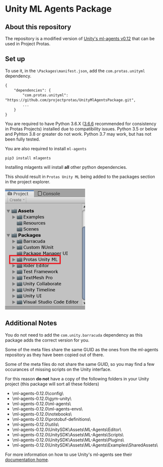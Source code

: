 # Unity ML Agents Package #

## About this repository ##

The repository is a modified version of [Unity's ml-agents v0.12](https://github.com/Unity-Technologies/ml-agents/releases/tag/0.12.0) that can be used in Project Protas.

## Set up ##

To use it, in the `\Packages\manifest.json`, add the `com.protas.unityml` dependency.

    {
        "dependencies": {
            "com.protas.unityml": "https://github.com/projectprotas/UnityMlAgentsPackage.git",
            ...
        }
    }

You are required to have Python 3.6.X ([3.6.6](https://www.python.org/downloads/release/python-366/) recommended for consistency in Protas Projects) installed due to compatibility issues. Python 3.5 or below and Pyhton 3.8 or greater do not work. Python 3.7 may work, but has not been fully tested.

You are also required to install `ml-agents`

    pip3 install mlagents

Installing mlagents will install **all** other python dependencies.

This should result in `Protas Unity ML` being added to the packages section in the project explorer.

<img src="ProtasMlPackage.png" data-canonical-src="ProtasMlPackage.png" width="263" height="398" />

## Additional Notes ##

You do not need to add the `com.unity.barracuda` dependency as this package adds the correct version for you.

Some of the meta files share the same GUID as the ones from the ml-agents repository as they have been copied out of there.

Some of the meta files do not share the same GUID, so you may find a few occurances of missing scripts on the Unity interface.

For this reason **do not** have a copy of the following folders in your Unity project (this package will sort all these folders)

* \ml-agents-0.12.0\config\
* \ml-agents-0.12.0\gym-unity\
* \ml-agents-0.12.0\ml-agents\
* \ml-agents-0.12.0\ml-agents-envs\
* \ml-agents-0.12.0\notebooks\
* \ml-agents-0.12.0\protobuf-definitions\
* \ml-agents-0.12.0\utils\
* \ml-agents-0.12.0\UnitySDK\Assets\ML-Agents\Editor\
* \ml-agents-0.12.0\UnitySDK\Assets\ML-Agents\Scripts\
* \ml-agents-0.12.0\UnitySDK\Assets\ML-Agents\Plugins\
* \ml-agents-0.12.0\UnitySDK\Assets\ML-Agents\Examples\SharedAssets\

For more information on how to use Unity's ml-agents see their [documentation home](https://github.com/Unity-Technologies/ml-agents/blob/master/docs/Readme.md).
